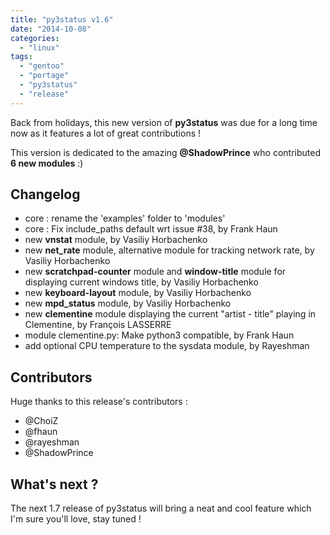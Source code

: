 ```yaml
---
title: "py3status v1.6"
date: "2014-10-08"
categories: 
  - "linux"
tags: 
  - "gentoo"
  - "portage"
  - "py3status"
  - "release"
---
```


Back from holidays, this new version of **py3status** was due for a long time now as it features a lot of great contributions !

This version is dedicated to the amazing **@ShadowPrince** who contributed **6 new modules** :)

## Changelog

- core : rename the 'examples' folder to 'modules'
- core : Fix include\_paths default wrt issue #38, by Frank Haun
- new **vnstat** module, by Vasiliy Horbachenko
- new **net\_rate** module, alternative module for tracking network rate, by Vasiliy Horbachenko
- new **scratchpad-counter** module and **window-title** module for displaying current windows title, by Vasiliy Horbachenko
- new **keyboard-layout** module, by Vasiliy Horbachenko
- new **mpd\_status** module, by Vasiliy Horbachenko
- new **clementine** module displaying the current "artist - title" playing in Clementine, by François LASSERRE
- module clementine.py: Make python3 compatible, by Frank Haun
- add optional CPU temperature to the sysdata module, by Rayeshman

## Contributors

Huge thanks to this release's contributors :

- @ChoiZ
- @fhaun
- @rayeshman
- @ShadowPrince

## What's next ?

The next 1.7 release of py3status will bring a neat and cool feature which I'm sure you'll love, stay tuned !
